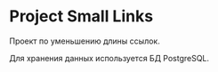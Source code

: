 # Project Small Links

Проект по уменьшению длины ссылок.

Для хранения данных используется БД PostgreSQL.